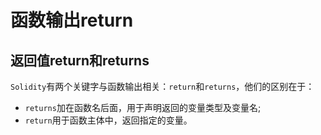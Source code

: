 # 函数输出return

## 返回值return和returns

`Solidity`有两个关键字与函数输出相关：`return`和`returns`，他们的区别在于：

- `returns`加在函数名后面，用于声明返回的变量类型及变量名;
- `return`用于函数主体中，返回指定的变量。
